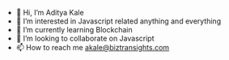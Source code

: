 - 👋 Hi, I’m Aditya Kale
- 👀 I’m interested in Javascript related anything and everything
- 🌱 I’m currently learning Blockchain
- 💞️ I’m looking to collaborate on Javascript
- 📫 How to reach me akale@biztransights.com

<!---
adityabts/adityabts is a ✨ special ✨ repository because its `README.md` (this file) appears on your GitHub profile.
You can click the Preview link to take a look at your changes.
--->
